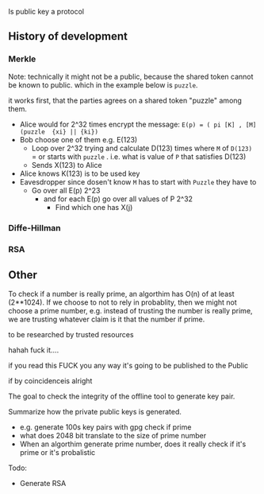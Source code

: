 
Is public key a protocol


## History of development
### Merkle

Note: technically it might not be a public, because the shared token cannot be known to public. which in the example below is `puzzle`.  

 it works first, that the parties agrees on a shared token "puzzle" among them. 
- Alice would for 2^32 times encrypt the message:  `E(p) = ( pi [K] , [M] (puzzle  {xi} || {ki})`
- Bob choose one of them e.g. E(123) 
	- Loop over 2^32 trying and calculate D(123)  times where `M` of `D(123)` = or starts with `puzzle`  . i.e. what is value of `P` that satisfies D(123)
	- Sends X(123) to Alice
- Alice knows K(123) is to be used key 
- Eavesdropper since dosen't know `M` has to start with `Puzzle` they have to 
	- Go over all E(p) 2^23
		- and for each E(p) go over all values of  P 2^32
			- Find which one has X(j) 

### Diffe-Hillman 

### RSA 


## Other

To check if a number is really prime, an algorthim has O(n) of at least (2**1024). If we choose to not to rely in probablity, then we might not choose a prime number, e.g. instead of trusting the number is really prime, we are trusting whatever claim is it that the number if prime. 



to be researched by trusted resources 

hahah fuck it.... 

if you read this FUCK you any way it's going to be published to the Public

if by coincidenceis alright

The goal to check the integrity of the offline tool to generate key pair. 

Summarize how the private public keys is generated. 
- e.g. generate 100s key pairs with gpg check if prime 
- what does 2048 bit translate to the size of prime number
- When an algorthim generate prime number, does it really check if it's prime or it's probalistic 


Todo: 
- Generate RSA 
